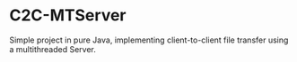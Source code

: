 # C2C-MTServer
Simple project in pure Java, implementing client-to-client file transfer using a multithreaded Server.
